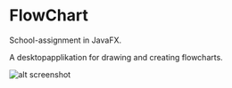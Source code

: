 # FlowChart
School-assignment in JavaFX.

A desktopapplikation for drawing and creating flowcharts.

![alt screenshot](https://cloud.githubusercontent.com/assets/15261370/24668710/273c4560-1968-11e7-9db3-f11727ff19a1.png)
